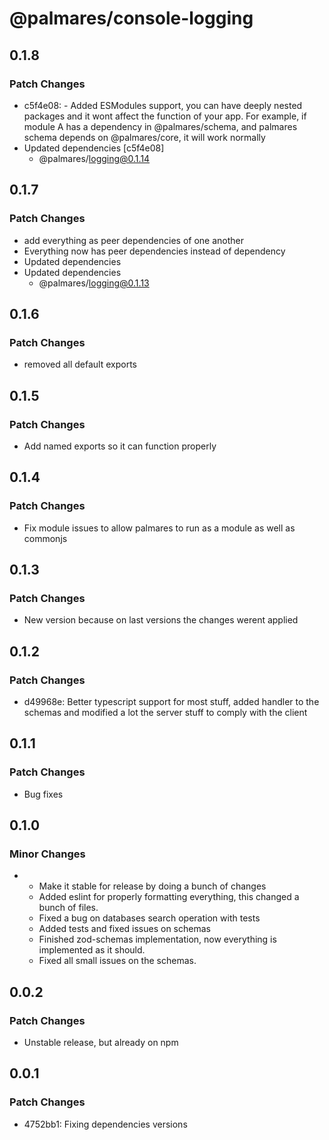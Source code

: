 # @palmares/console-logging

## 0.1.8

### Patch Changes

- c5f4e08: - Added ESModules support, you can have deeply nested packages and it wont affect the function of your app. For example, if module A has a dependency in @palmares/schema, and palmares schema depends on @palmares/core, it will work normally
- Updated dependencies [c5f4e08]
  - @palmares/logging@0.1.14

## 0.1.7

### Patch Changes

- add everything as peer dependencies of one another
- Everything now has peer dependencies instead of dependency
- Updated dependencies
- Updated dependencies
  - @palmares/logging@0.1.13

## 0.1.6

### Patch Changes

- removed all default exports

## 0.1.5

### Patch Changes

- Add named exports so it can function properly

## 0.1.4

### Patch Changes

- Fix module issues to allow palmares to run as a module as well as commonjs

## 0.1.3

### Patch Changes

- New version because on last versions the changes werent applied

## 0.1.2

### Patch Changes

- d49968e: Better typescript support for most stuff, added handler to the schemas and modified a lot the server stuff to comply with the client

## 0.1.1

### Patch Changes

- Bug fixes

## 0.1.0

### Minor Changes

- - Make it stable for release by doing a bunch of changes
  - Added eslint for properly formatting everything, this changed a bunch of files.
  - Fixed a bug on databases search operation with tests
  - Added tests and fixed issues on schemas
  - Finished zod-schemas implementation, now everything is implemented as it should.
  - Fixed all small issues on the schemas.

## 0.0.2

### Patch Changes

- Unstable release, but already on npm

## 0.0.1

### Patch Changes

- 4752bb1: Fixing dependencies versions
